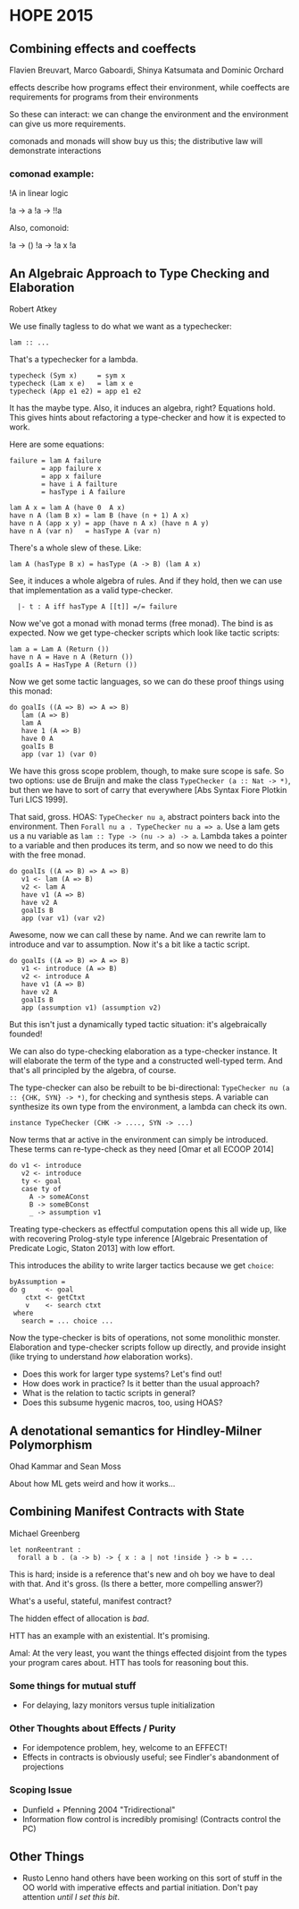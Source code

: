 # HOPE 2015

## Combining effects and coeffects 
Flavien Breuvart, Marco Gaboardi, Shinya Katsumata and Dominic Orchard

effects describe how programs effect their environment, while coeffects are
requirements for programs from their environments

So these can interact: we can change the environment and the environment can
give us more requirements.

comonads and monads will show buy us this; the distributive law will demonstrate
interactions

### comonad example:
!A in linear logic

!a -> a
!a -> !!a

Also, comonoid:

!a -> ()
!a -> !a x !a

## An Algebraic Approach to Type Checking and Elaboration 
Robert Atkey

We use finally tagless to do what we want as a typechecker:

    lam :: ...

That's a typechecker for a lambda.

    typecheck (Sym x)     = sym x
    typecheck (Lam x e)   = lam x e
    typecheck (App e1 e2) = app e1 e2

It has the maybe type. Also, it induces an algebra, right? Equations hold.
This gives hints about refactoring a type-checker and how it is expected to
work.

Here are some equations:

    failure = lam A failure
            = app failure x
            = app x failure
            = have i A failture
            = hasType i A failure

    lam A x = lam A (have 0  A x)
    have n A (lam B x) = lam B (have (n + 1) A x)
    have n A (app x y) = app (have n A x) (have n A y)
    have n A (var n)   = hasType A (var n)

There's a whole slew of these. Like:

    lam A (hasType B x) = hasType (A -> B) (lam A x)

See, it induces a whole algebra of rules. And if they hold, then we can use that
implementation as a valid type-checker. 

      |- t : A iff hasType A [[t]] =/= failure
      
Now we've got a monad with monad terms (free monad). The bind is as expected. Now we get type-checker scripts which look like tactic scripts:

    lam a = Lam A (Return ())
    have n A = Have n A (Return ())
    goalIs A = HasType A (Return ())
    
Now we get some tactic languages, so we can do these proof things using this monad: 

    do goalIs ((A => B) => A => B)
       lam (A => B)
       lam A
       have 1 (A => B)
       have 0 A
       goalIs B
       app (var 1) (var 0)

We have this gross scope problem, though, to make sure scope is safe. So two
options: use de Bruijn and make the class `TypeChecker (a :: Nat -> *)`,
but then we have to sort of carry that everywhere 
[Abs Syntax Fiore Plotkin Turi LICS 1999].  

That said, gross.  HOAS: `TypeChecker nu a`, abstract pointers back into the
environment. Then `Forall nu a . TypeChecker nu a => a`. Use a lam gets us a nu
variable as `lam :: Type -> (nu -> a) -> a`. Lambda takes a pointer to a
variable and then produces its term, and so now we need to do this with the free
monad.

    do goalIs ((A => B) => A => B)
       v1 <- lam (A => B)
       v2 <- lam A
       have v1 (A => B)
       have v2 A
       goalIs B
       app (var v1) (var v2)

Awesome, now we can call these by name. And we can rewrite lam to introduce and
var to assumption. Now it's a bit like a tactic script.

    do goalIs ((A => B) => A => B)
       v1 <- introduce (A => B)
       v2 <- introduce A
       have v1 (A => B)
       have v2 A
       goalIs B
       app (assumption v1) (assumption v2)

But this isn't just a dynamically typed tactic situation: it's algebraically
founded!

We can also do type-checking elaboration as a type-checker instance. It will
elaborate the term of the type and a constructed well-typed term. And that's all
principled by the algebra, of course.

The type-checker can also be rebuilt to be bi-directional: 
`TypeChecker nu (a :: {CHK, SYN} -> *)`, for checking and synthesis steps.
A variable can synthesize its own type from the environment, a lambda can
check its own.

    instance TypeChecker (CHK -> ...., SYN -> ...)

Now terms that ar active in the environment can simply be introduced. These
terms can re-type-check as they need [Omar et all ECOOP 2014]

    do v1 <- introduce
       v2 <- introduce
       ty <- goal
       case ty of
         A -> someAConst
         B -> someBConst
         _ -> assumption v1

Treating type-checkers as effectful computation opens this all wide up, like
with recovering Prolog-style type inference 
[Algebraic Presentation of Predicate Logic, Staton 2013] with low effort.

This introduces the ability to write larger tactics because we get `choice`:

    byAssumption = 
    do g     <- goal
        ctxt <- getCtxt
        v    <- search ctxt
     where
       search = ... choice ...
 
Now the type-checker is bits of operations, not some monolithic monster.
Elaboration and type-checker scripts follow up directly, and provide insight
(like trying to understand *how* elaboration works). 

- Does this work for larger type systems? Let's find out!
- How does work in practice? Is it better than the usual approach?
- What is the relation to tactic scripts in general?
- Does this subsume hygenic macros, too, using HOAS?

## A denotational semantics for Hindley-Milner Polymorphism 
Ohad Kammar and Sean Moss

About how ML gets weird and how it works...

## Combining Manifest Contracts with State 
Michael Greenberg


    let nonReentrant : 
      forall a b . (a -> b) -> { x : a | not !inside } -> b = ...

This is hard; inside is a reference that's new and oh boy we have to deal with
that. And it's gross. (Is there a better, more compelling answer?)

What's a useful, stateful, manifest contract?

The hidden effect of allocation is *bad*.

HTT has an example with an existential. It's promising.

Amal: At the very least, you want the things effected disjoint from the types
      your program cares about. HTT has tools for reasoning bout this.

### Some things for mutual stuff
- For delaying, lazy monitors versus tuple initialization

### Other Thoughts about Effects / Purity

- For idempotence problem, hey, welcome to an EFFECT!
- Effects in contracts is obviously useful; see Findler's abandonment of
  projections

### Scoping Issue
- Dunfield + Pfenning 2004 "Tridirectional"
- Information flow control is incredibly promising! (Contracts control the PC)

## Other Things

- Rusto Lenno hand others have been working on this sort of stuff in the OO
  world with imperative effects and partial initiation. Don't pay attention
  *until I set this bit*.

